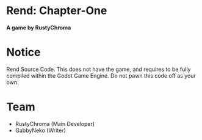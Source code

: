 # Rend: Chapter-One
**A game by RustyChroma**

# Notice
Rend Source Code.
This does not have the game, and requires to be fully compiled within the Godot Game Engine.
Do not pawn this code off as your own.

# Team
* RustyChroma (Main Developer)
* GabbyNeko (Writer)

